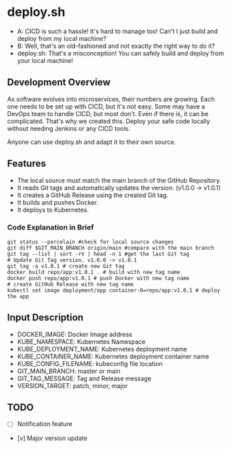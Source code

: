 # deploy.sh
- A: CICD is such a hassle! It's hard to manage too! Can't I just build and deploy from my local machine?
- B: Well, that's an old-fashioned and not exactly the right way to do it?
- deploy.sh: That's a misconception! You can safely build and deploy from your local machine!

## Development Overview
As software evolves into microservices, their numbers are growing. Each one needs to be set up with CICD, but it's not easy. Some may have a DevOps team to handle CICD, but most don't. Even if there is, it can be complicated. That's why we created this. Deploy your safe code locally without needing Jenkins or any CICD tools.

Anyone can use deploy.sh and adapt it to their own source.

## Features
- The local source must match the main branch of the GitHub Repository.
- It reads Git tags and automatically updates the version. (v1.0.0 -> v1.0.1)
- It creates a GitHub Release using the created Git tag.
- It builds and pushes Docker.
- It deploys to Kubernetes.

### Code Explanation in Brief
```
git status --porcelain #check for local source changes
git diff $GIT_MAIN_BRANCH origin/main #compare with the main branch
git tag --list | sort -rV | head -n 1 #get the last Git tag
# Update Git Tag version. v1.0.0 -> v1.0.1
git tag -a v1.0.1 # create new Git tag
docker build repo/app:v1.0.1 . # build with new tag name
docker push repo/app:v1.0.1 # push Docker with new tag name
# create GitHub Release with new tag name
kubectl set image deployment/app container-0=repo/app:v1.0.1 # deploy the app
```

## Input Description
- DOCKER_IMAGE: Docker Image address
- KUBE_NAMESPACE: Kubernetes Namespace
- KUBE_DEPLOYMENT_NAME: Kubernetes deployment name
- KUBE_CONTAINER_NAME: Kubernetes deployment container name
- KUBE_CONFIG_FILENAME: kubeconfig file location
- GIT_MAIN_BRANCH: master or main
- GIT_TAG_MESSAGE: Tag and Release message
- VERSION_TARGET: patch, minor, major

## TODO
- [ ] Notification feature
- [v] Major version update